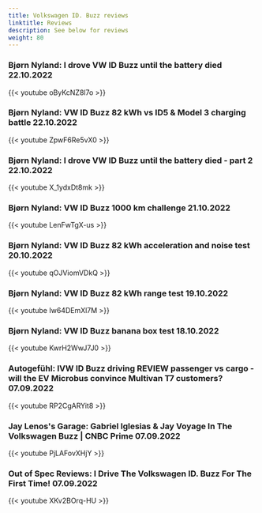 ```yaml
---
title: Volkswagen ID. Buzz reviews
linktitle: Reviews
description: See below for reviews
weight: 80
---
```

### Bjørn Nyland: I drove VW ID Buzz until the battery died 22.10.2022

{{< youtube oByKcNZ8l7o >}}
### Bjørn Nyland: VW ID Buzz 82 kWh vs ID5 & Model 3 charging battle 22.10.2022

{{< youtube ZpwF6Re5vX0 >}}
### Bjørn Nyland: I drove VW ID Buzz until the battery died - part 2 22.10.2022

{{< youtube X_1ydxDt8mk >}}
### Bjørn Nyland: VW ID Buzz 1000 km challenge 21.10.2022

{{< youtube LenFwTgX-us >}}
### Bjørn Nyland: VW ID Buzz 82 kWh acceleration and noise test 20.10.2022

{{< youtube qOJViomVDkQ >}}
### Bjørn Nyland: VW ID Buzz 82 kWh range test 19.10.2022

{{< youtube Iw64DEmXl7M >}}
### Bjørn Nyland: VW ID Buzz banana box test 18.10.2022

{{< youtube KwrH2WwJ7J0 >}}
### Autogefühl: IVW ID Buzz driving REVIEW passenger vs cargo - will the EV Microbus convince Multivan T7 customers? 07.09.2022

{{< youtube RP2CgARYit8 >}}
### Jay Lenos's Garage: Gabriel Iglesias & Jay Voyage In The Volkswagen Buzz | CNBC Prime 07.09.2022

{{< youtube PjLAFovXHjY >}}
### Out of Spec Reviews: I Drive The Volkswagen ID. Buzz For The First Time! 07.09.2022

{{< youtube XKv2BOrq-HU >}}
